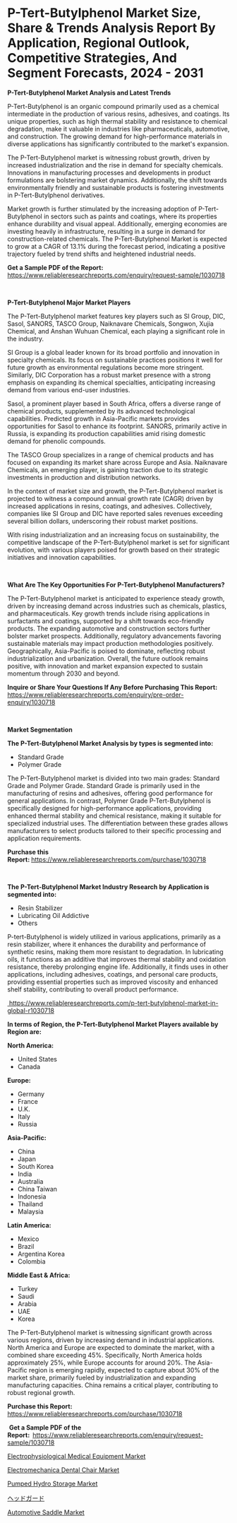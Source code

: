 <p><h1>P-Tert-Butylphenol Market Size, Share & Trends Analysis Report By Application, Regional Outlook, Competitive Strategies, And Segment Forecasts, 2024 - 2031</h1></p><p><strong>P-Tert-Butylphenol Market Analysis and Latest Trends</strong></p>
<p><p>P-Tert-Butylphenol is an organic compound primarily used as a chemical intermediate in the production of various resins, adhesives, and coatings. Its unique properties, such as high thermal stability and resistance to chemical degradation, make it valuable in industries like pharmaceuticals, automotive, and construction. The growing demand for high-performance materials in diverse applications has significantly contributed to the market's expansion.</p><p>The P-Tert-Butylphenol market is witnessing robust growth, driven by increased industrialization and the rise in demand for specialty chemicals. Innovations in manufacturing processes and developments in product formulations are bolstering market dynamics. Additionally, the shift towards environmentally friendly and sustainable products is fostering investments in P-Tert-Butylphenol derivatives.</p><p>Market growth is further stimulated by the increasing adoption of P-Tert-Butylphenol in sectors such as paints and coatings, where its properties enhance durability and visual appeal. Additionally, emerging economies are investing heavily in infrastructure, resulting in a surge in demand for construction-related chemicals. The P-Tert-Butylphenol Market is expected to grow at a CAGR of 13.1% during the forecast period, indicating a positive trajectory fueled by trend shifts and heightened industrial needs.</p></p>
<p><strong>Get a Sample PDF of the Report:&nbsp;</strong> <a href="https://www.reliableresearchreports.com/enquiry/request-sample/1030718">https://www.reliableresearchreports.com/enquiry/request-sample/1030718</a></p>
<p>&nbsp;</p>
<p><strong>P-Tert-Butylphenol Major Market Players</strong></p>
<p><p>The P-Tert-Butylphenol market features key players such as SI Group, DIC, Sasol, SANORS, TASCO Group, Naiknavare Chemicals, Songwon, Xujia Chemical, and Anshan Wuhuan Chemical, each playing a significant role in the industry.</p><p>SI Group is a global leader known for its broad portfolio and innovation in specialty chemicals. Its focus on sustainable practices positions it well for future growth as environmental regulations become more stringent. Similarly, DIC Corporation has a robust market presence with a strong emphasis on expanding its chemical specialties, anticipating increasing demand from various end-user industries.</p><p>Sasol, a prominent player based in South Africa, offers a diverse range of chemical products, supplemented by its advanced technological capabilities. Predicted growth in Asia-Pacific markets provides opportunities for Sasol to enhance its footprint. SANORS, primarily active in Russia, is expanding its production capabilities amid rising domestic demand for phenolic compounds.</p><p>The TASCO Group specializes in a range of chemical products and has focused on expanding its market share across Europe and Asia. Naiknavare Chemicals, an emerging player, is gaining traction due to its strategic investments in production and distribution networks.</p><p>In the context of market size and growth, the P-Tert-Butylphenol market is projected to witness a compound annual growth rate (CAGR) driven by increased applications in resins, coatings, and adhesives. Collectively, companies like SI Group and DIC have reported sales revenues exceeding several billion dollars, underscoring their robust market positions.</p><p>With rising industrialization and an increasing focus on sustainability, the competitive landscape of the P-Tert-Butylphenol market is set for significant evolution, with various players poised for growth based on their strategic initiatives and innovation capabilities.</p></p>
<p>&nbsp;</p>
<p><strong>What Are The Key Opportunities For P-Tert-Butylphenol Manufacturers?</strong></p>
<p><p>The P-Tert-Butylphenol market is anticipated to experience steady growth, driven by increasing demand across industries such as chemicals, plastics, and pharmaceuticals. Key growth trends include rising applications in surfactants and coatings, supported by a shift towards eco-friendly products. The expanding automotive and construction sectors further bolster market prospects. Additionally, regulatory advancements favoring sustainable materials may impact production methodologies positively. Geographically, Asia-Pacific is poised to dominate, reflecting robust industrialization and urbanization. Overall, the future outlook remains positive, with innovation and market expansion expected to sustain momentum through 2030 and beyond.</p></p>
<p><strong>Inquire or Share Your Questions If Any Before Purchasing This Report:</strong> <a href="https://www.reliableresearchreports.com/enquiry/pre-order-enquiry/1030718">https://www.reliableresearchreports.com/enquiry/pre-order-enquiry/1030718</a></p>
<p>&nbsp;</p>
<p><strong>Market Segmentation</strong></p>
<p><strong>The P-Tert-Butylphenol Market Analysis by types is segmented into:</strong></p>
<p><ul><li>Standard Grade</li><li>Polymer Grade</li></ul></p>
<p><p>The P-Tert-Butylphenol market is divided into two main grades: Standard Grade and Polymer Grade. Standard Grade is primarily used in the manufacturing of resins and adhesives, offering good performance for general applications. In contrast, Polymer Grade P-Tert-Butylphenol is specifically designed for high-performance applications, providing enhanced thermal stability and chemical resistance, making it suitable for specialized industrial uses. The differentiation between these grades allows manufacturers to select products tailored to their specific processing and application requirements.</p></p>
<p><strong>Purchase this Report:&nbsp;</strong><a href="https://www.reliableresearchreports.com/purchase/1030718">https://www.reliableresearchreports.com/purchase/1030718</a></p>
<p>&nbsp;</p>
<p><strong>The P-Tert-Butylphenol Market Industry Research by Application is segmented into:</strong></p>
<p><ul><li>Resin Stabilizer</li><li>Lubricating Oil Addictive</li><li>Others</li></ul></p>
<p><p>P-tert-Butylphenol is widely utilized in various applications, primarily as a resin stabilizer, where it enhances the durability and performance of synthetic resins, making them more resistant to degradation. In lubricating oils, it functions as an additive that improves thermal stability and oxidation resistance, thereby prolonging engine life. Additionally, it finds uses in other applications, including adhesives, coatings, and personal care products, providing essential properties such as improved viscosity and enhanced shelf stability, contributing to overall product performance.</p></p>
<p><a href="https://www.reliableresearchreports.com/p-tert-butylphenol-market-in-global-r1030718">&nbsp;https://www.reliableresearchreports.com/p-tert-butylphenol-market-in-global-r1030718</a></p>
<p><strong>In terms of Region, the P-Tert-Butylphenol Market Players available by Region are:</strong></p>
<p>
    <p> <strong> North America: </strong>
        <ul>
            <li>United States</li>
            <li>Canada</li>
        </ul>
        </p> 
    <p> <strong> Europe: </strong>
        <ul>
            <li>Germany</li>
            <li>France</li>
            <li>U.K.</li>
            <li>Italy</li>
            <li>Russia</li>
        </ul>
        </p> 
    <p> <strong> Asia-Pacific: </strong>
        <ul>
            <li>China</li>
            <li>Japan</li>
            <li>South Korea</li>
            <li>India</li>
            <li>Australia</li>
            <li>China Taiwan</li>
            <li>Indonesia</li>
            <li>Thailand</li>
            <li>Malaysia</li>
        </ul>
        </p> 
    <p> <strong> Latin America: </strong>
        <ul>
            <li>Mexico</li>
            <li>Brazil</li>
            <li>Argentina Korea</li>
            <li>Colombia</li>
        </ul>
        </p> 
    <p> <strong> Middle East & Africa: </strong>
        <ul>
            <li>Turkey</li>
            <li>Saudi</li>
            <li>Arabia</li>
            <li>UAE</li>
            <li>Korea</li>
        </ul>
    </p>
    </p>
<p><p>The P-Tert-Butylphenol market is witnessing significant growth across various regions, driven by increasing demand in industrial applications. North America and Europe are expected to dominate the market, with a combined share exceeding 45%. Specifically, North America holds approximately 25%, while Europe accounts for around 20%. The Asia-Pacific region is emerging rapidly, expected to capture about 30% of the market share, primarily fueled by industrialization and expanding manufacturing capacities. China remains a critical player, contributing to robust regional growth.</p></p>
<p><strong>Purchase this Report: </strong><a href="https://www.reliableresearchreports.com/purchase/1030718">https://www.reliableresearchreports.com/purchase/1030718</a></p>
<p>&nbsp;<strong>Get a Sample PDF of the Report:&nbsp;&nbsp;</strong><a href="https://www.reliableresearchreports.com/enquiry/request-sample/1030718">https://www.reliableresearchreports.com/enquiry/request-sample/1030718</a></p>
<p><strong></strong></p>
<p><p><a href="https://medium.com/@victoria.lyman98067/global-electrophysiological-medical-equipment-market-size-share-analysis-by-product-type-by-29aa212b9e4b">Electrophysiological Medical Equipment Market</a></p><p><a href="https://issuu.com/reportprime-2/docs/electromechanica-dental-chair-marke_a5091234d1afbc">Electromechanica Dental Chair Market</a></p><p><a href="https://www.linkedin.com/pulse/navigating-global-pumped-hydro-storage-market-from-trends-strategy-thcuc?trackingId=SGvb28u4QQmavI6dgE4%2Blw%3D%3D">Pumped Hydro Storage Market</a></p><p><a href="https://medium.com/@shuvohaque77/%E3%83%98%E3%83%83%E3%83%89%E3%82%AC%E3%83%BC%E3%83%89%E5%B8%82%E5%A0%B4%E8%A6%8F%E6%A8%A1-%E5%B8%82%E5%A0%B4%E3%82%BB%E3%82%B0%E3%83%A1%E3%83%B3%E3%83%86%E3%83%BC%E3%82%B7%E3%83%A7%E3%83%B3-%E5%B8%82%E5%A0%B4%E5%8B%95%E5%90%91%E3%81%8A%E3%82%88%E3%81%B32031%E5%B9%B4%E3%81%BE%E3%81%A7%E3%81%AE%E6%88%90%E9%95%B7%E5%88%86%E6%9E%90%E3%81%AE%E4%BA%88%E6%B8%AC-b3d825fc5a6c">ヘッドガード</a></p><p><a href="https://medium.com/@julia.vaughan5768/an-in-depth-analysis-of-the-global-automotive-saddle-market-scope-and-its-rapid-growing-7-3-8295e88a259d">Automotive Saddle Market</a></p></p>